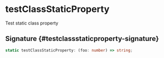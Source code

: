 # testClassStaticProperty

Test static class property  

## Signature {#testclassstaticproperty-signature}

```typescript
static testClassStaticProperty: (foo: number) => string;
```

